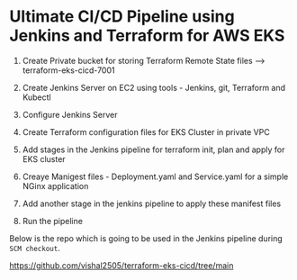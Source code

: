 # Ultimate CI/CD Pipeline using Jenkins and Terraform for AWS EKS


1. Create Private bucket for storing Terraform Remote State files --> terraform-eks-cicd-7001

2. Create Jenkins Server on EC2 using tools - Jenkins, git, Terraform and Kubectl

3. Configure Jenkins Server

4. Create Terraform configuration files for EKS Cluster in private VPC

5. Add stages in the Jenkins pipeline for terraform init, plan and apply for EKS cluster

6. Creaye Manigest files - Deployment.yaml and Service.yaml for a simple NGinx application

7. Add another stage in the jenkins pipeline to apply these manifest files

8. Run the pipeline

Below is the repo which is going to be used in the Jenkins pipeline during `SCM checkout`.

https://github.com/vishal2505/terraform-eks-cicd/tree/main

